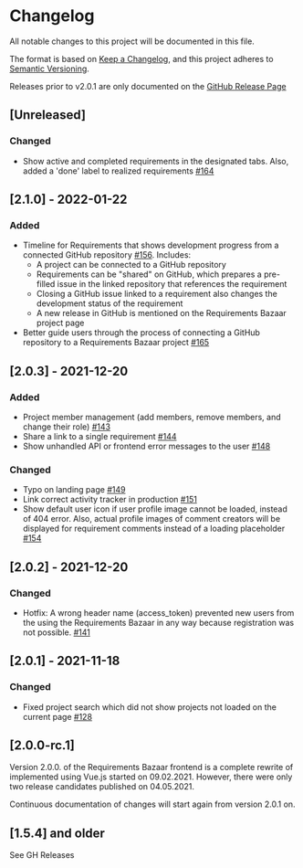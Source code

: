 # Changelog

All notable changes to this project will be documented in this file.

The format is based on [Keep a Changelog](https://keepachangelog.com/en/1.0.0/), and this project adheres
to [Semantic Versioning](https://semver.org/spec/v2.0.0.html).

Releases prior to v2.0.1 are only documented on
the [GitHub Release Page](https://github.com/rwth-acis/RequirementsBazaar-WebFrontend/releases)

## [Unreleased]

### Changed

- Show active and completed requirements in the designated tabs. Also, added a 'done' label to realized requirements [#164](https://github.com/rwth-acis/RequirementsBazaar-WebFrontend/pull/164)


## [2.1.0] - 2022-01-22

### Added

- Timeline for Requirements that shows development progress from a connected GitHub repository
  [#156](https://github.com/rwth-acis/RequirementsBazaar-WebFrontend/pull/156). Includes:
  - A project can be connected to a GitHub repository
  - Requirements can be "shared" on GitHub, which prepares a pre-filled issue in the linked repository that references the requirement
  - Closing a GitHub issue linked to a requirement also changes the development status of the requirement
  - A new release in GitHub is mentioned on the Requirements Bazaar project page
- Better guide users through the process of connecting a GitHub repository to a Requirements Bazaar project [#165](https://github.com/rwth-acis/RequirementsBazaar-WebFrontend/pull/165)

## [2.0.3] - 2021-12-20

### Added

- Project member management (add members, remove members, and change their role) [#143](https://github.com/rwth-acis/RequirementsBazaar-WebFrontend/pull/143)
- Share a link to a single requirement [#144](https://github.com/rwth-acis/RequirementsBazaar-WebFrontend/pull/144)
- Show unhandled API or frontend error messages to the user [#148](https://github.com/rwth-acis/RequirementsBazaar-WebFrontend/pull/148)

### Changed

- Typo on landing page [#149](https://github.com/rwth-acis/RequirementsBazaar-WebFrontend/issues/149)
- Link correct activity tracker in production [#151](https://github.com/rwth-acis/RequirementsBazaar-WebFrontend/issues/151)
- Show default user icon if user profile image cannot be loaded, instead of 404 error. Also, actual profile images of comment creators will be displayed for requirement comments instead of a loading placeholder [#154](https://github.com/rwth-acis/RequirementsBazaar-WebFrontend/pull/154)


## [2.0.2] - 2021-12-20

### Changed

- Hotfix: A wrong header name (access_token) prevented new users from the using the Requirements Bazaar in any way because registration was not possible.
  [#141](https://github.com/rwth-acis/RequirementsBazaar-WebFrontend/pull/141)


## [2.0.1] - 2021-11-18

### Changed

- Fixed project search which did not show projects not loaded on the current page
  [#128](https://github.com/rwth-acis/RequirementsBazaar-WebFrontend/pull/128)

## [2.0.0-rc.1]

Version 2.0.0. of the Requirements Bazaar frontend is a complete rewrite of implemented using Vue.js
started on 09.02.2021. However, there were only two release candidates published on 04.05.2021.

Continuous documentation of changes will start again from version 2.0.1 on.

## [1.5.4] and older

See GH Releases

